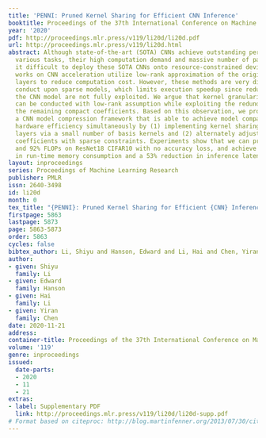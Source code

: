 ```yaml
---
title: 'PENNI: Pruned Kernel Sharing for Efficient CNN Inference'
booktitle: Proceedings of the 37th International Conference on Machine Learning
year: '2020'
pdf: http://proceedings.mlr.press/v119/li20d/li20d.pdf
url: http://proceedings.mlr.press/v119/li20d.html
abstract: Although state-of-the-art (SOTA) CNNs achieve outstanding performance on
  various tasks, their high computation demand and massive number of parameters make
  it difficult to deploy these SOTA CNNs onto resource-constrained devices. Previous
  works on CNN acceleration utilize low-rank approximation of the original convolution
  layers to reduce computation cost. However, these methods are very difficult to
  conduct upon sparse models, which limits execution speedup since redundancies within
  the CNN model are not fully exploited. We argue that kernel granularity decomposition
  can be conducted with low-rank assumption while exploiting the redundancy within
  the remaining compact coefficients. Based on this observation, we propose PENNI,
  a CNN model compression framework that is able to achieve model compactness and
  hardware efficiency simultaneously by (1) implementing kernel sharing in convolution
  layers via a small number of basis kernels and (2) alternately adjusting bases and
  coefficients with sparse constraints. Experiments show that we can prune 97% parameters
  and 92% FLOPs on ResNet18 CIFAR10 with no accuracy loss, and achieve a 44% reduction
  in run-time memory consumption and a 53% reduction in inference latency.
layout: inproceedings
series: Proceedings of Machine Learning Research
publisher: PMLR
issn: 2640-3498
id: li20d
month: 0
tex_title: "{PENNI}: Pruned Kernel Sharing for Efficient {CNN} Inference"
firstpage: 5863
lastpage: 5873
page: 5863-5873
order: 5863
cycles: false
bibtex_author: Li, Shiyu and Hanson, Edward and Li, Hai and Chen, Yiran
author:
- given: Shiyu
  family: Li
- given: Edward
  family: Hanson
- given: Hai
  family: Li
- given: Yiran
  family: Chen
date: 2020-11-21
address: 
container-title: Proceedings of the 37th International Conference on Machine Learning
volume: '119'
genre: inproceedings
issued:
  date-parts:
  - 2020
  - 11
  - 21
extras:
- label: Supplementary PDF
  link: http://proceedings.mlr.press/v119/li20d/li20d-supp.pdf
# Format based on citeproc: http://blog.martinfenner.org/2013/07/30/citeproc-yaml-for-bibliographies/
---
```

